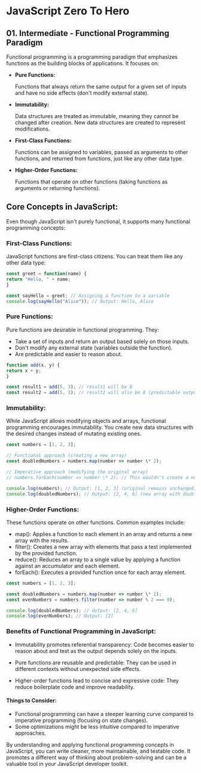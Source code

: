 # JavaScript Zero To Hero

## 01. Intermediate - Functional Programming Paradigm

Functional programming is a programming paradigm that emphasizes functions as the building blocks of applications. It focuses on:

- <p style="font-weight: 700">Pure Functions:</p> Functions that always return the same output for a given set of inputs and have no side effects (don't modify external state).
- <p style="font-weight: 700">Immutability:</p> Data structures are treated as immutable, meaning they cannot be changed after creation. New data structures are created to represent modifications.
- <p style="font-weight: 700">First-Class Functions:</p> Functions can be assigned to variables, passed as arguments to other functions, and returned from functions, just like any other data type.
- <p style="font-weight: 700">Higher-Order Functions:</p> Functions that operate on other functions (taking functions as arguments or returning functions).

## Core Concepts in JavaScript:

Even though JavaScript isn't purely functional, it supports many functional programming concepts:

### First-Class Functions:

JavaScript functions are first-class citizens. You can treat them like any other data type:

```Javascript
const greet = function(name) {
return "Hello, " + name;
}

const sayHello = greet; // Assigning a function to a variable
console.log(sayHello("Alice")); // Output: Hello, Alice
```

### Pure Functions:

Pure functions are desirable in functional programming. They:

- Take a set of inputs and return an output based solely on those inputs.
- Don't modify any external state (variables outside the function).
- Are predictable and easier to reason about.

```Javascript
function add(x, y) {
return x + y;
}

const result1 = add(5, 3); // result1 will be 8
const result2 = add(5, 3); // result2 will also be 8 (predictable output)
```

### Immutability:

While JavaScript allows modifying objects and arrays, functional programming encourages immutability. You create new data structures with the desired changes instead of mutating existing ones.

```Javascript
const numbers = [1, 2, 3];

// Functional approach (creating a new array)
const doubledNumbers = numbers.map(number => number \* 2);

// Imperative approach (modifying the original array)
// numbers.forEach(number => number \* 2); // This wouldn't create a new array

console.log(numbers); // Output: [1, 2, 3] (original remains unchanged)
console.log(doubledNumbers); // Output: [2, 4, 6] (new array with doubled values)
```

### Higher-Order Functions:

These functions operate on other functions. Common examples include:

- map(): Applies a function to each element in an array and returns a new array with the results.
- filter(): Creates a new array with elements that pass a test implemented by the provided function.
- reduce(): Reduces an array to a single value by applying a function against an accumulator and each element.
- forEach(): Executes a provided function once for each array element.

```Javascript
const numbers = [1, 2, 3];

const doubledNumbers = numbers.map(number => number \* 2);
const evenNumbers = numbers.filter(number => number % 2 === 0);

console.log(doubledNumbers); // Output: [2, 4, 6]
console.log(evenNumbers); // Output: [2]
```

### Benefits of Functional Programming in JavaScript:

- Immutability promotes referential transparency: Code becomes easier to reason about and test as the output depends solely on the inputs.

* Pure functions are reusable and predictable: They can be used in different contexts without unexpected side effects.

* Higher-order functions lead to concise and expressive code: They reduce boilerplate code and improve readability.

#### Things to Consider:

- Functional programming can have a steeper learning curve compared to imperative programming (focusing on state changes).
- Some optimizations might be less intuitive compared to imperative approaches.

By understanding and applying functional programming concepts in JavaScript, you can write cleaner, more maintainable, and testable code. It promotes a different way of thinking about problem-solving and can be a valuable tool in your JavaScript developer toolkit.
